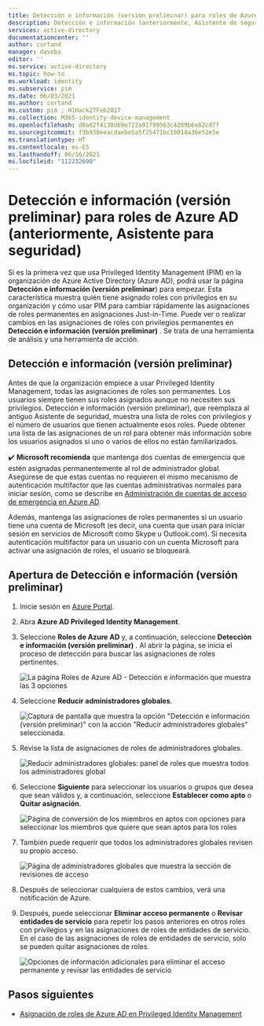 ```yaml
---
title: Detección e información (versión preliminar) para roles de Azure AD en Privileged Identity Management (anteriormente, Asistente de seguridad de Azure Active Directory)
description: Detección e información (anteriormente, Asistente de seguridad) ayudan a convertir las asignaciones de roles permanentes de Azure AD en asignaciones Just-in-Time con Privileged Identity Management.
services: active-directory
documentationcenter: ''
author: curtand
manager: daveba
editor: ''
ms.service: active-directory
ms.topic: how-to
ms.workload: identity
ms.subservice: pim
ms.date: 06/03/2021
ms.author: curtand
ms.custom: pim ; H1Hack27Feb2017
ms.collection: M365-identity-device-management
ms.openlocfilehash: d8a82f4130d69e722a91799563c4289b6e82cd7f
ms.sourcegitcommit: f3b930eeacdaebe5a5f25471bc10014a36e52e5e
ms.translationtype: HT
ms.contentlocale: es-ES
ms.lasthandoff: 06/16/2021
ms.locfileid: "112232600"
---
```

# <a name="discovery-and-insights-preview-for-azure-ad-roles-formerly-security-wizard"></a>Detección e información (versión preliminar) para roles de Azure AD (anteriormente, Asistente para seguridad)

Si es la primera vez que usa Privileged Identity Management (PIM) en la organización de Azure Active Directory (Azure AD), podrá usar la página **Detección e información (versión preliminar**) para empezar. Esta característica muestra quién tiene asignado roles con privilegios en su organización y cómo usar PIM para cambiar rápidamente las asignaciones de roles permanentes en asignaciones Just-in-Time. Puede ver o realizar cambios en las asignaciones de roles con privilegios permanentes en **Detección e información (versión preliminar)** . Se trata de una herramienta de análisis y una herramienta de acción.

## <a name="discovery-and-insights-preview"></a>Detección e información (versión preliminar)

Antes de que la organización empiece a usar Privileged Identity Management, todas las asignaciones de roles son permanentes. Los usuarios siempre tienen sus roles asignados aunque no necesiten sus privilegios. Detección e información (versión preliminar), que reemplaza al antiguo Asistente de seguridad, muestra una lista de roles con privilegios y el número de usuarios que tienen actualmente esos roles. Puede obtener una lista de las asignaciones de un rol para obtener más información sobre los usuarios asignados si uno o varios de ellos no están familiarizados.

:heavy_check_mark: **Microsoft recomienda** que mantenga dos cuentas de emergencia que estén asignadas permanentemente al rol de administrador global. Asegúrese de que estas cuentas no requieren el mismo mecanismo de autenticación multifactor que las cuentas administrativas normales para iniciar sesión, como se describe en [Administración de cuentas de acceso de emergencia en Azure AD](../roles/security-emergency-access.md).

Además, mantenga las asignaciones de roles permanentes si un usuario tiene una cuenta de Microsoft (es decir, una cuenta que usan para iniciar sesión en servicios de Microsoft como Skype u Outlook.com). Si necesita autenticación multifactor para un usuario con un cuenta Microsoft para activar una asignación de roles, el usuario se bloqueará.

## <a name="open-discovery-and-insights-preview"></a>Apertura de Detección e información (versión preliminar)

1. Inicie sesión en [Azure Portal](https://portal.azure.com/).

1. Abra **Azure AD Privileged Identity Management**.

1. Seleccione **Roles de Azure AD** y, a continuación, seleccione **Detección e información (versión preliminar)** . Al abrir la página, se inicia el proceso de detección para buscar las asignaciones de roles pertinentes.

    ![La página Roles de Azure AD - Detección e información que muestra las 3 opciones](./media/pim-security-wizard/new-preview-link.png)

1. Seleccione **Reducir administradores globales**.

    ![Captura de pantalla que muestra la opción "Detección e información (versión preliminar)" con la acción "Reducir administradores globales" seleccionada.](./media/pim-security-wizard/new-preview-page.png)

1. Revise la lista de asignaciones de roles de administradores globales.

    ![Reducir administradores globales: panel de roles que muestra todos los administradores global](./media/pim-security-wizard/new-global-administrator-list.png)

1. Seleccione **Siguiente** para seleccionar los usuarios o grupos que desea que sean válidos y, a continuación, seleccione **Establecer como apto** o **Quitar asignación**.

    ![Página de conversión de los miembros en aptos con opciones para seleccionar los miembros que quiere que sean aptos para los roles](./media/pim-security-wizard/new-global-administrator-buttons.png)

1. También puede requerir que todos los administradores globales revisen su propio acceso.

    ![Página de administradores globales que muestra la sección de revisiones de acceso](./media/pim-security-wizard/new-global-administrator-access-review.png)

1. Después de seleccionar cualquiera de estos cambios, verá una notificación de Azure.

1. Después, puede seleccionar **Eliminar acceso permanente** o **Revisar entidades de servicio** para repetir los pasos anteriores en otros roles con privilegios y en las asignaciones de roles de entidades de servicio. En el caso de las asignaciones de roles de entidades de servicio, solo se pueden quitar asignaciones de roles.

    ![Opciones de información adicionales para eliminar el acceso permanente y revisar las entidades de servicio ](./media/pim-security-wizard/new-preview-page-service-principals.png)

## <a name="next-steps"></a>Pasos siguientes

- [Asignación de roles de Azure AD en Privileged Identity Management](pim-how-to-add-role-to-user.md)

